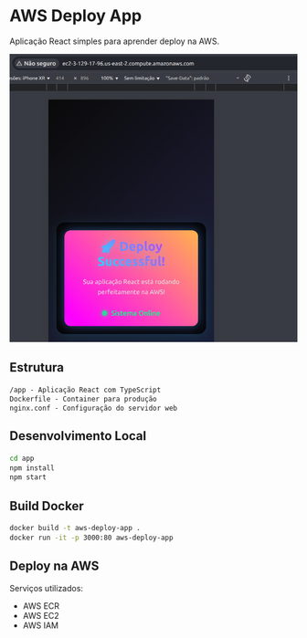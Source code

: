 # AWS Deploy App

Aplicação React simples para aprender deploy na AWS.

![Aplicação rodando](./image.png)

## Estrutura

```
/app - Aplicação React com TypeScript
Dockerfile - Container para produção
nginx.conf - Configuração do servidor web
```

## Desenvolvimento Local

```bash
cd app
npm install
npm start
```

## Build Docker

```bash
docker build -t aws-deploy-app .
docker run -it -p 3000:80 aws-deploy-app
```

## Deploy na AWS

Serviços utilizados:
- AWS ECR
- AWS EC2
- AWS IAM           